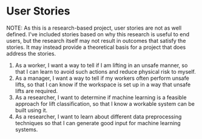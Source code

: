 # User Stories

NOTE: As this is a research-based project, user stories are not as well defined. I've included stories based on why this research is useful to end users, but the research itself may not result in outcomes that satisfy the stories. It may instead provide a theoretical basis for a project that does address the stories.

1. As a worker, I want a way to tell if I am lifting in an unsafe manner, so that I can learn to avoid such actions and reduce physical risk to myself.
2. As a manager, I want a way to tell if my workers often perform unsafe lifts, so that I can know if the workspace is set up in a way that unsafe lifts are required.
3. As a researcher, I want to determine if machine learning is a feasible approach for lift classification, so that I know a workable system can be built using it.
4. As a researcher, I want to learn about different data preprocessing techniques so that I can generate good input for machine learning systems.